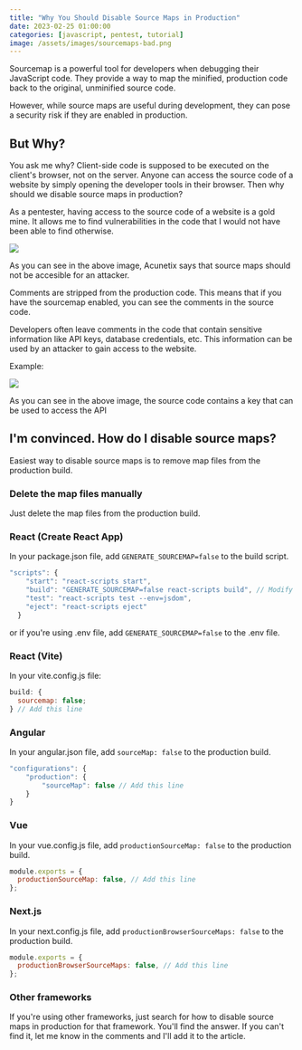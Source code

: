 ```yaml
---
title: "Why You Should Disable Source Maps in Production"
date: 2023-02-25 01:00:00
categories: [javascript, pentest, tutorial]
image: /assets/images/sourcemaps-bad.png
---
```


Sourcemap is a powerful tool for developers when debugging their JavaScript code. They provide a way to map the minified, production code back to the original, unminified source code.

However, while source maps are useful during development, they can pose a security risk if they are enabled in production.

## But Why?

You ask me why? Client-side code is supposed to be executed on the client's browser, not on the server. Anyone can access the source code of a website by simply opening the developer tools in their browser. Then why should we disable source maps in production?

As a pentester, having access to the source code of a website is a gold mine. It allows me to find vulnerabilities in the code that I would not have been able to find otherwise.

![](https://i.imgur.com/dYd99GO.png)

As you can see in the above image, Acunetix says that source maps should not be accesible for an attacker.

Comments are stripped from the production code. This means that if you have the sourcemap enabled, you can see the comments in the source code.

Developers often leave comments in the code that contain sensitive information like API keys, database credentials, etc. This information can be used by an attacker to gain access to the website.

Example:

![](https://i.imgur.com/MAP7t9Z.png)

As you can see in the above image, the source code contains a key that can be used to access the API

## I'm convinced. How do I disable source maps?

Easiest way to disable source maps is to remove map files from the production build.

### Delete the map files manually

Just delete the map files from the production build.

### React (Create React App)

In your package.json file, add `GENERATE_SOURCEMAP=false` to the build script.

```js
"scripts": {
    "start": "react-scripts start",
    "build": "GENERATE_SOURCEMAP=false react-scripts build", // Modify this line
    "test": "react-scripts test --env=jsdom",
    "eject": "react-scripts eject"
  }
```

or if you're using .env file, add `GENERATE_SOURCEMAP=false` to the .env file.

### React (Vite)

In your vite.config.js file:

```js
build: {
  sourcemap: false;
} // Add this line
```

### Angular

In your angular.json file, add `sourceMap: false` to the production build.

```js
"configurations": {
    "production": {
        "sourceMap": false // Add this line
    }
}
```

### Vue

In your vue.config.js file, add `productionSourceMap: false` to the production build.

```js
module.exports = {
  productionSourceMap: false, // Add this line
};
```

### Next.js

In your next.config.js file, add `productionBrowserSourceMaps: false` to the production build.

```js
module.exports = {
  productionBrowserSourceMaps: false, // Add this line
};
```

### Other frameworks

If you're using other frameworks, just search for how to disable source maps in production for that framework. You'll find the answer. If you can't find it, let me know in the comments and I'll add it to the article.

